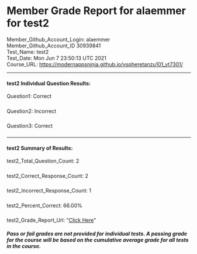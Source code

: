 # Member Grade Report for alaemmer for test2  
   
Member_Github_Account_Login: alaemmer  
Member_Github_Account_ID 30939841  
Test_Name: test2  
Test_Date: Mon Jun  7 23:50:13 UTC 2021  
Course_URL: https://modernappsninja.github.io/vspheretanzu101_vt7301/  
   
---  
#### test2 Individual Question Results:  
Question1: Correct  
#####  
Question2: Incorrect  
#####  
Question3: Correct  
#####  
---  
#### test2 Summary of Results:  
test2_Total_Question_Count: 2  
#####  
test2_Correct_Response_Count: 2  
#####  
test2_Incorrect_Response_Count: 1  
#####  
test2_Percent_Correct: 66.00%  
#####  
test2_Grade_Report_Url: "[Click Here](https://github.com/modernappsninjas/alaemmer/blob/main/static/userdata/courses/vspheretanzu101_vt7301/grade_report.pr855.test2.md)"
##### Pass or fail grades are not provided for individual tests. A passing grade for the course will be based on the cumulative average grade for all tests in the course.  
